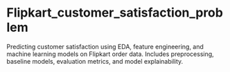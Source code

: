 # Flipkart_customer_satisfaction_problem
Predicting customer satisfaction using EDA, feature engineering, and machine learning models on Flipkart order data. Includes preprocessing, baseline models, evaluation metrics, and model explainability.
